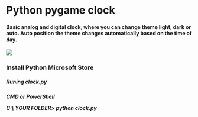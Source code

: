 <h1> Python pygame clock </h1>


<h4> Basic analog and digital clock, where you can change theme light, dark or auto.
  Auto position the theme changes automatically based on the time of day. </h4>
  
<img src="https://github.com/gitjona/pythonClock/Img/Snap_auto.png">


<h3> Install Python Microsoft Store </h3>

<h5> Runing clock.py <h5>
  CMD or PowerShell
  
  C:\ YOUR FOLDER\> python clock.py
  
